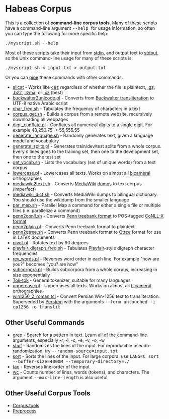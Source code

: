 # Habeas Corpus
This is a collection of **command-line corpus tools**.
Many of these scripts have a command-line argument <tt> --help </tt> for usage information, so often you can type the following for more specific help: <pre>./myscript.sh --help</pre>
Most of these scripts take their input from [stdin][], and output text to [stdout][], so the Unix command-line usage for many of these scripts is: <pre>./myscript.sh < input.txt > output.txt</pre>
Or you can [pipe][] these commands with other commands.

* <a href="allcat">allcat</a> - Works like <a href="https://en.wikipedia.org/wiki/Cat_(Unix)"><tt>cat</tt></a> regardless of whether the file is plaintext, <a href="https://en.wikipedia.org/wiki/Gzip">.gz</a>, <a href="https://en.wikipedia.org/wiki/Bzip2">.bz2</a>, <a href="https://en.wikipedia.org/wiki/Lzma">.lzma</a>, or <a href="https://en.wikipedia.org/wiki/Xz">.xz</a> (best)
* <a href="buckwalter2unicode.pl">buckwalter2unicode.pl</a> - Converts from <a href="https://en.wikipedia.org/wiki/Buckwalter_transliteration">Buckwalter transliteration</a> to UTF-8 native Arabic script
* <a href="char_freq.sh">char_freq.sh</a> - Tabulates the frequency of characters in a text
* <a href="corpus_get.sh">corpus_get.sh</a> - Builds a corpus from a remote website, recursively downloading all webpages
* <a href="digit_conflate.pl">digit_conflate.pl</a> - Conflates all numerical digits to a single digit.  For example 48,250.75  -&gt; 55,555.55
* <a href="generate_language.sh">generate_language.sh</a> - Randomly generates text, given a language model and vocabulary
* <a href="generate_splits.pl">generate_splits.pl</a> - Generates train/dev/test splits from a whole corpus.  Every <i>n</i> lines goes to the training set, then one to the development set, then one to the test set
* <a href="get_vocab.sh">get_vocab.sh</a> - Lists the vocabulary (set of unique words) from a text corpus
* <a href="lowercase.pl">lowercase.pl</a> - Lowercases all texts.  Works on almost all <a href="https://en.wikipedia.org/wiki/Letter_case">bicameral</a> orthographies
* <a href="mediawiki2text.sh">mediawiki2text.sh</a> - Converts <a href="https://en.wikipedia.org/wiki/MediaWiki#Markup">MediaWiki</a> <a href="http://dumps.wikimedia.org/backup-index.html">dumps</a> to text corpus (imperfect)
* <a href="mediawiki_dict.sh">mediawiki_dict.sh</a> - Converts MediaWiki dumps to bilingual dictionary.  You should use the wikidump from the smaller language
* <a href="par_map.sh">par_map.sh</a> - Parallel Map a command for either a single file or multiple files (i.e. parallelize a command)
* <a href="penn2conll.sh">penn2conll.sh</a> - Converts <a href="ftp://ftp.cis.upenn.edu/pub/treebank/doc/arpa94.ps.gz">Penn treebank format</a> to POS-tagged <a href="http://ilk.uvt.nl/conll/index.html#dataformat">CoNLL-X format</a>
* <a href="penn2plain.pl">penn2plain.pl</a> - Converts Penn treebank format to plaintext
* <a href="penn2qtree.sh">penn2qtree.sh</a> - Converts Penn treebank format to <a href="http://www.ling.upenn.edu/advice/latex/qtree/">Qtree</a> format for use in LaTeX documents
* <a href="pivot.pl">pivot.pl</a> - Rotates text by 90 degrees
* <a href="playfair_digraph_freq.sh">playfair_digraph_freq.sh</a> - Tabulates <a href="https://en.wikipedia.org/wiki/Playfair_cipher">Playfair</a>-style digraph character frequencies
* <a href="rev_words.pl">rev_words.pl</a> - Reverses word order in each line.  For example "how are you?" becomes "you? are how"
* <a href="subcorpora.pl">subcorpora.pl</a> - Builds subcorpora from a whole corpus, increasing in size exponentially
* <a href="https://github.com/jonsafari/tok-tok">Tok-tok</a> - General tokenizer, suitable for many languages
* <a href="uppercase.pl">uppercase.pl</a> - Uppercases all texts.  Works on almost all <a href="https://en.wikipedia.org/wiki/Letter_case">bicameral</a> orthographies
* <a href="win1256_2_roman.tcl">win1256_2_roman.tcl</a> - Convert Persian Win-1256 text to transliteration.  Superseded by <a href="http://sourceforge.net/projects/perstem/">Perstem</a> with the arguments <tt> --form untouched -i cp1256 -o translit</tt>

## Other Useful Commands
* <a href="https://en.wikipedia.org/wiki/Grep">grep</a> - Search for a pattern in text.  Learn <a href="https://www.gnu.org/software/grep/manual/grep.html#Command_002dline-Options">all</a> of the command-line arguments, especially -r, -i, -c, -e, -v, -o, -w
* <a href="https://en.wikipedia.org/wiki/Shuf">shuf</a> - Randomizes the lines of the input.  For reproducible pseudo-randomization, try <tt>--random-source=input.txt</tt>
* <a href="https://en.wikipedia.org/wiki/Sort_(Unix)">sort</a> - Sorts the lines of the input.  For large corpora, use <tt>LANG=C sort --buffer-size=4000M --temporary-directory=./</tt>
* <a href="https://en.wikipedia.org/wiki/Tac_(Unix)">tac</a> - Reverses line-order of the input
* <a href="https://en.wikipedia.org/wiki/Wc_(Unix)">wc</a> - Counts number of lines, words (tokens), and characters.  The argument <tt>--max-line-length</tt> is also useful.

## Other Useful Corpus Tools
* [Corpus.tools](http://corpus.tools)
* [Preprocess](https://github.com/kpu/preprocess)


[pipe]: https://en.wikipedia.org/wiki/Pipeline_(Unix)
[stdin]: https://en.wikipedia.org/wiki/Standard_streams#Standard_input_.28stdin.29
[stdout]: https://en.wikipedia.org/wiki/Standard_streams#Standard_output_.28stdout.29
